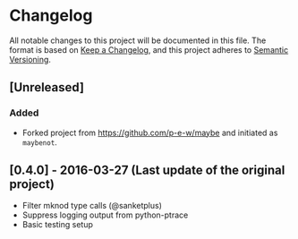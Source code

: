 # Changelog

All notable changes to this project will be documented in this file. The format is based on [Keep a Changelog](https://keepachangelog.com/en/1.0.0/),
and this project adheres to [Semantic Versioning](https://semver.org/spec/v2.0.0.html).

## [Unreleased]

### Added
- Forked project from https://github.com/p-e-w/maybe and initiated as `maybenot`.

## [0.4.0] - 2016-03-27 (Last update of the original project)
 - Filter mknod type calls (@sanketplus)
 - Suppress logging output from python-ptrace
 - Basic testing setup
